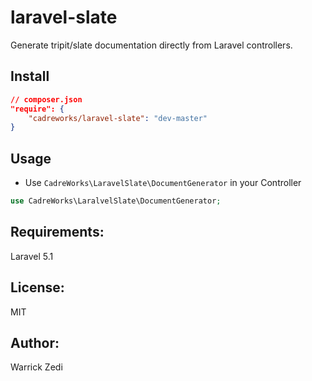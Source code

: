 laravel-slate
================
Generate tripit/slate documentation directly from Laravel controllers.

Install
------

```json
// composer.json
"require": {
    "cadreworks/laravel-slate": "dev-master"
}
```

Usage
-----
* Use `CadreWorks\LaravelSlate\DocumentGenerator` in your Controller

```php
use CadreWorks\LaralvelSlate\DocumentGenerator;
```

Requirements:
-------------
Laravel 5.1

License:
--------
MIT

Author:
-------
Warrick Zedi
